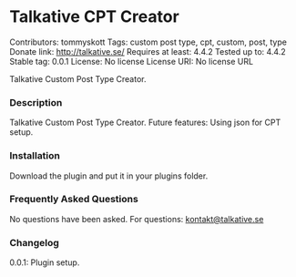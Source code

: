 # Talkative CPT Creator 
Contributors: tommyskott
Tags: custom post type, cpt, custom, post, type
Donate link: http://talkative.se/
Requires at least: 4.4.2
Tested up to: 4.4.2
Stable tag: 0.0.1
License: No license
License URI: No license URL

Talkative Custom Post Type Creator. 

### Description 
Talkative Custom Post Type Creator. 
Future features: Using json for CPT setup.

### Installation 
Download the plugin and put it in your plugins folder.

### Frequently Asked Questions 
No questions have been asked.
For questions: kontakt@talkative.se

### Changelog 
0.0.1: Plugin setup.